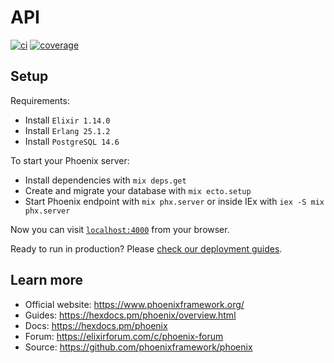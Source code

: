 # API

[![ci](https://github.com/deolivtiago/testex/actions/workflows/ci.yml/badge.svg)](https://github.com/deolivtiago/testex/actions/workflows/ci.yml)
[![coverage](https://coveralls.io/repos/github/deolivtiago/testex/badge.svg?branch=dev)](https://coveralls.io/github/deolivtiago/testex?branch=dev)

## Setup

Requirements:

  * Install `Elixir 1.14.0`
  * Install `Erlang 25.1.2`
  * Install `PostgreSQL 14.6`

To start your Phoenix server:

  * Install dependencies with `mix deps.get`
  * Create and migrate your database with `mix ecto.setup`
  * Start Phoenix endpoint with `mix phx.server` or inside IEx with `iex -S mix phx.server`

Now you can visit [`localhost:4000`](http://localhost:4000) from your browser.

Ready to run in production? Please [check our deployment guides](https://hexdocs.pm/phoenix/deployment.html).

## Learn more

  * Official website: https://www.phoenixframework.org/
  * Guides: https://hexdocs.pm/phoenix/overview.html
  * Docs: https://hexdocs.pm/phoenix
  * Forum: https://elixirforum.com/c/phoenix-forum
  * Source: https://github.com/phoenixframework/phoenix
